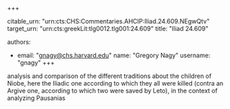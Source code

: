 +++


citable_urn: "urn:cts:CHS:Commentaries.AHCIP:Iliad.24.609.NEgwQtv"
target_urn: "urn:cts:greekLit:tlg0012.tlg001:24.609"
title: "Iliad 24.609"

authors:
- email: "gnagy@chs.harvard.edu"
  name: "Gregory Nagy"
  username: "gnagy"
+++

<p>analysis and comparison of the different traditions about the children of Niobe, here the Iliadic one according to which they all were killed (contra an Argive one, according to which two were saved by Leto), in the context of analyzing Pausanias</p>